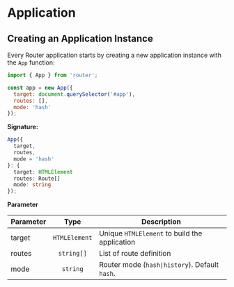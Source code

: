 # Application

## Creating an Application Instance

Every Router application starts by creating a new application instance with the `App` function:

```js
import { App } from 'router';

const app = new App({
  target: document.querySelector('#app'),
  routes: [],
  mode: 'hash'
});
```

**Signature:**

```typescript
App({
  target,
  routes,
  mode = 'hash'
}: {
  target: HTMLElement
  routes: Route[]
  mode: string
});
```

**Parameter**

| Parameter |     Type      | Description                                    |
| --------- | :-----------: | ---------------------------------------------- |
| target    | `HTMLElement` | Unique `HTMLElement` to build the application  |
| routes    |  `string[]`   | List of route definition                       |
| mode      |   `string`    | Router mode (`hash\|history`). Default `hash`. |
